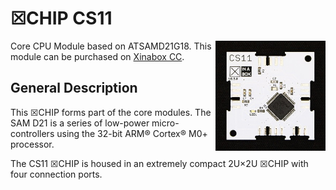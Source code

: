 # ☒CHIP CS11
<img src="extras/CS11 V0.5.0.JPG" width="35%" height="auto" align="right">

Core CPU Module based on ATSAMD21G18.
This module can be purchased on [Xinabox CC](https://xinabox.cc/products/CS11/).

## General Description
This ☒CHIP forms part of the core modules. The SAM D21 is a series of low-power micro-controllers using the 32-bit ARM® Cortex® M0+ processor.

The CS11 ☒CHIP is housed in an extremely compact 2U×2U ☒CHIP with four connection ports.

